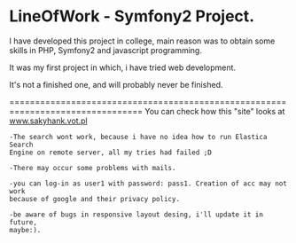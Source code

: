 LineOfWork - Symfony2 Project.
================================================================================

I have developed this project in college, main reason was to obtain some skills 
in PHP, Symfony2 and javascript programming. 

It was my first project in which, i have tried web development.

It's not a finished one, and will probably never be finished.

================================================================================
You can check how this "site" looks at www.sakyhank.vot.pl
 
    -The search wont work, because i have no idea how to run Elastica Search
    Engine on remote server, all my tries had failed ;D

    -There may occur some problems with mails.

    -you can log-in as user1 with password: pass1. Creation of acc may not work
    because of google and their privacy policy.

    -be aware of bugs in responsive layout desing, i'll update it in future, 
    maybe:). 